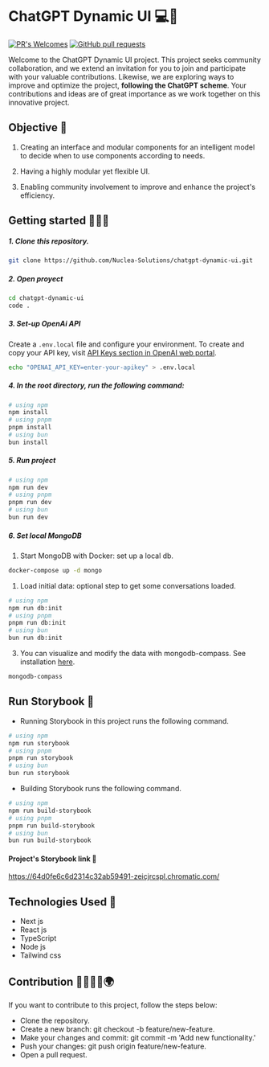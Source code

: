 # ChatGPT Dynamic UI 💻🤖

[![PR's Welcomes](https://img.shields.io/badge/PRs-welcome-brightgreen.svg?style=flat)]()
[![GitHub pull requests](https://img.shields.io/github/issues-pr/cdnjs/cdnjs.svg?style=flat)]()

Welcome to the ChatGPT Dynamic UI project. This project seeks community collaboration, and we extend an invitation for you to join and participate with your valuable contributions. Likewise, we are exploring ways to improve and optimize the project, **following the ChatGPT scheme**. Your contributions and ideas are of great importance as we work together on this innovative project.

## Objective 🎯

1. Creating an interface and modular components for an intelligent model to decide when to use components according to needs.

2. Having a highly modular yet flexible UI.

3. Enabling community involvement to improve and enhance the project's efficiency.

## Getting started 🧑🏻‍💻

##### 1. Clone this repository.

```bash
git clone https://github.com/Nuclea-Solutions/chatgpt-dynamic-ui.git
```

##### 2. Open proyect

```bash
cd chatgpt-dynamic-ui
code .
```

##### 3. Set-up OpenAi API

Create a `.env.local` file and configure your environment. To create and copy your API key, visit [API Keys section in OpenAI web portal](https://platform.openai.com/account/api-keys).

```bash
echo "OPENAI_API_KEY=enter-your-apikey" > .env.local
```

##### 4. In the root directory, run the following command:

```bash
# using npm
npm install
# using pnpm
pnpm install
# using bun
bun install
```

##### 5. Run project

```bash
# using npm
npm run dev
# using pnpm
pnpm run dev
# using bun
bun run dev
```

##### 6. Set local MongoDB

1.  Start MongoDB with Docker: set up a local db.

```bash
docker-compose up -d mongo
```

1.  Load initial data: optional step to get some conversations loaded.

```bash
# using npm
npm run db:init
# using pnpm
pnpm run db:init
# using bun
bun run db:init
```

3.  You can visualize and modify the data with mongodb-compass. See installation [here](https://www.mongodb.com/products/tools/compass).

```bash
mongodb-compass
```

## Run Storybook 🚀

- Running Storybook in this project runs the following command.

```bash
# using npm
npm run storybook
# using pnpm
pnpm run storybook
# using bun
bun run storybook
```

- Building Storybook runs the following command.

```bash
# using npm
npm run build-storybook
# using pnpm
pnpm run build-storybook
# using bun
bun run build-storybook
```

#### Project's Storybook link 🔗

https://64d0fe6c6d2314c32ab59491-zeicjrcspl.chromatic.com/

## Technologies Used 💼

- Next js
- React js
- TypeScript
- Node js
- Tailwind css

## Contribution 👨🏻👧🏻🌍

If you want to contribute to this project, follow the steps below:

- Clone the repository.
- Create a new branch: git checkout -b feature/new-feature.
- Make your changes and commit: git commit -m 'Add new functionality.'
- Push your changes: git push origin feature/new-feature.
- Open a pull request.
